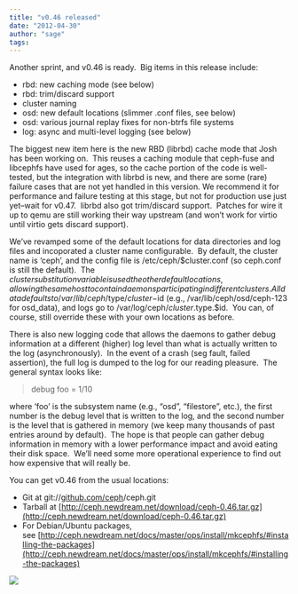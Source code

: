 ```yaml
---
title: "v0.46 released"
date: "2012-04-30"
author: "sage"
tags: 
---
```


Another sprint, and v0.46 is ready.  Big items in this release include:

- rbd: new caching mode (see below)
- rbd: trim/discard support
- cluster naming
- osd: new default locations (slimmer .conf files, see below)
- osd: various journal replay fixes for non-btrfs file systems
- log: async and multi-level logging (see below)

The biggest new item here is the new RBD (librbd) cache mode that Josh has been working on.  This reuses a caching module that ceph-fuse and libcephfs have used for ages, so the cache portion of the code is well-tested, but the integration with librbd is new, and there are some (rare) failure cases that are not yet handled in this version. We recommend it for performance and failure testing at this stage, but not for production use just yet–wait for v0.47.  librbd also got trim/discard support.  Patches for wire it up to qemu are still working their way upstream (and won’t work for virtio until virtio gets discard support).

We’ve revamped some of the default locations for data directories and log files and incoporated a cluster name configurable.  By default, the cluster name is ‘ceph’, and the config file is /etc/ceph/$cluster.conf (so ceph.conf is still the default).  The $cluster substitution variable is used the other default locations, allowing the same host to contain daemons participating in different clusters.  All data defaults to /var/lib/ceph/$type/$cluster-$id (e.g., /var/lib/ceph/osd/ceph-123 for osd\_data), and logs go to /var/log/ceph/$cluster.$type.$id.  You can, of course, still override these with your own locations as before.

There is also new logging code that allows the daemons to gather debug information at a different (higher) log level than what is actually written to the log (asynchronously).  In the event of a crash (seg fault, failed assertion), the full log is dumped to the log for our reading pleasure.  The general syntax looks like:

> debug foo = 1/10

where ‘foo’ is the subsystem name (e.g., “osd”, “filestore”, etc.), the first number is the debug level that is written to the log, and the second number is the level that is gathered in memory (we keep many thousands of past entries around by default).  The hope is that people can gather debug information in memory with a lower performance impact and avoid eating their disk space.  We’ll need some more operational experience to find out how expensive that will really be.

You can get v0.46 from the usual locations:

- Git at git://[github.com/ceph](http://github.com/ceph)/ceph.git
- Tarball at [http://ceph.newdream.net/download/ceph-0.46.tar.gz](http://ceph.newdream.net/download/ceph-0.46.tar.gz)
- For Debian/Ubuntu packages, see [http://ceph.newdream.net/docs/master/ops/install/mkcephfs/#installing-the-packages](http://ceph.newdream.net/docs/master/ops/install/mkcephfs/#installing-the-packages)

![](http://track.hubspot.com/__ptq.gif?a=268973&k=14&bu=http://ceph.com&r=http://ceph.com/releases/v0-46-released/&bvt=rss&p=wordpress)
